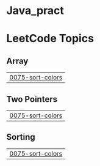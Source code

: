 # Java_pract
<!---LeetCode Topics Start-->
# LeetCode Topics
## Array
|  |
| ------- |
| [0075-sort-colors](https://github.com/anupreetham/LeetCode/tree/master/0075-sort-colors) |
## Two Pointers
|  |
| ------- |
| [0075-sort-colors](https://github.com/anupreetham/LeetCode/tree/master/0075-sort-colors) |
## Sorting
|  |
| ------- |
| [0075-sort-colors](https://github.com/anupreetham/LeetCode/tree/master/0075-sort-colors) |
<!---LeetCode Topics End-->